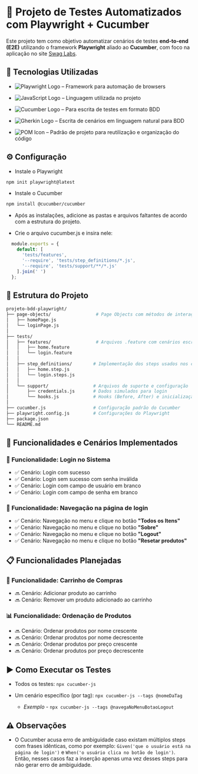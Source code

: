 # 🧪 Projeto de Testes Automatizados com Playwright + Cucumber

Este projeto tem como objetivo automatizar cenários de testes **end-to-end (E2E)** utilizando o framework **Playwright** aliado ao **Cucumber**, com foco na aplicação no site [Swag Labs](https://www.saucedemo.com/).

## 🧩 Tecnologias Utilizadas

- ![Playwright Logo](https://img.shields.io/badge/-Playwright-2c2c2c?style=flat&logo=playwright&logoColor=green) – Framework para automação de browsers

- ![JavaScript Logo](https://img.shields.io/badge/-JavaScript-F7DF1E?style=flat&logo=javascript&logoColor=black) – Linguagem utilizada no projeto

- ![Cucumber Logo](https://img.shields.io/badge/-Cucumber-23D96C?style=flat&logo=cucumber&logoColor=white) – Para escrita de testes em formato BDD

- ![Gherkin Logo](https://img.shields.io/badge/-Gherkin%20(.feature)-5cb85c?style=flat&logo=gnu-bash&logoColor=white) – Escrita de cenários em linguagem natural para BDD

- ![POM Icon](https://img.shields.io/badge/-Page%20Object%20Model-5c5c5c?style=flat&logo=codeforces&logoColor=white) – Padrão de projeto para reutilização e organização do código

## ⚙️ Configuração

* Instale o Playwright

```bash
npm init playwright@latest
```

* Instale o Cucumber

```bash
npm install @cucumber/cucumber
```
* Após as instalações, adicione as pastas e arquivos faltantes de acordo com a estrutura do projeto.

* Crie o arquivo cucumber.js e insira nele:

```js
  module.exports = {
    default: [
      'tests/features',
      '--require', 'tests/step_definitions/*.js',
      '--require', 'tests/support/**/*.js'
    ].join(' ')
  };
```


## 📁 Estrutura do Projeto

```bash
projeto-bdd-playwright/
├── page-objects/                 # Page Objects com métodos de interação com a UI
│   ├── homePage.js
│   └── loginPage.js
│
├── tests/
│   ├── features/                 # Arquivos .feature com cenários escritos em Gherkin
│   │   ├── home.feature
│   │   └── login.feature
│   │
│   ├── step_definitions/        # Implementação dos steps usados nos cenários
│   │   ├── home.step.js
│   │   └── login.steps.js
│   │
│   └── support/                 # Arquivos de suporte e configuração
│       ├── credentials.js       # Dados simulados para login
│       └── hooks.js             # Hooks (Before, After) e inicialização do navegador
│
├── cucumber.js                  # Configuração padrão do Cucumber
├── playwright.config.js         # Configurações do Playwright
├── package.json
└── README.md
```


## 📌 Funcionalidades e Cenários Implementados

### 🔐 Funcionalidade: Login no Sistema
- ✅ Cenário: Login com sucesso  
- ✅ Cenário: Login sem sucesso com senha inválida  
- ✅ Cenário: Login com campo de usuário em branco  
- ✅ Cenário: Login com campo de senha em branco  

### 🧭 Funcionalidade: Navegação na página de login
- ✅ Cenário: Navegação no menu e clique no botão **"Todos os Itens"**  
- ✅ Cenário: Navegação no menu e clique no botão **"Sobre"**  
- ✅ Cenário: Navegação no menu e clique no botão **"Logout"**  
- ✅ Cenário: Navegação no menu e clique no botão **"Resetar produtos"**  

## 📋 Funcionalidades Planejadas

### 🛒 Funcionalidade: Carrinho de Compras
- 🔜 Cenário: Adicionar produto ao carrinho  
- 🔜 Cenário: Remover um produto adicionado ao carrinho  

### 📊 Funcionalidade: Ordenação de Produtos
- 🔜 Cenário: Ordenar produtos por nome crescente  
- 🔜 Cenário: Ordenar produtos por nome decrescente  
- 🔜 Cenário: Ordenar produtos por preço crescente  
- 🔜 Cenário: Ordenar produtos por preço decrescente  

## ▶️ Como Executar os Testes
- Todos os testes: `npx cucumber-js`

- Um cenário específico (por tag): `npx cucumber-js --tags @nomeDaTag` 

  - *Exemplo* - `npx cucumber-js --tags @navegaNoMenuBotaoLogout`

## ⚠️ Observações
-  O Cucumber acusa erro de ambiguidade caso existam múltiplos steps com frases idênticas, como por exemplo:
``` Given('que o usuário está na página de login') ``` e ``` When('o usuário clica no botão de login') ```. Então, nesses casos faz a inserção apenas uma vez desses steps para não gerar erro de ambiguidade.
